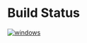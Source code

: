 # Build Status

[![windows](https://github.com/Dssdiego/Elixir/actions/workflows/windows.yml/badge.svg?sanitize=true)](https://github.com/Dssdiego/Elixir/actions/workflows/windows.yml)